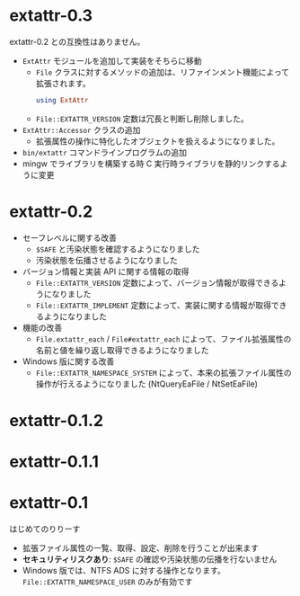
# extattr-0.3

extattr-0.2 との互換性はありません。

  - `ExtAttr` モジュールを追加して実装をそちらに移動
      - `File` クラスに対するメソッドの追加は、リファインメント機能によって拡張されます。
        ```ruby
        using ExtAttr
        ```
      - `File::EXTATTR_VERSION` 定数は冗長と判断し削除しました。
  - `ExtAttr::Accessor` クラスの追加
      - 拡張属性の操作に特化したオブジェクトを扱えるようになりました。
  - `bin/extattr` コマンドラインプログラムの追加
  - mingw でライブラリを構築する時 C 実行時ライブラリを静的リンクするように変更

# extattr-0.2

  * セーフレベルに関する改善
      * `$SAFE` と汚染状態を確認するようになりました
      * 汚染状態を伝播させるようになりました
  * バージョン情報と実装 API に関する情報の取得
      * `File::EXTATTR_VERSION` 定数によって、バージョン情報が取得できるようになりました
      * `File::EXTATTR_IMPLEMENT` 定数によって、実装に関する情報が取得できるようになりました
  * 機能の改善
      * `File.extattr_each` / `File#extattr_each` によって、ファイル拡張属性の名前と値を繰り返し取得できるようになりました
  * Windows 版に関する改善
      * `File::EXTATTR_NAMESPACE_SYSTEM` によって、本来の拡張ファイル属性の操作が行えるようになりました
      (NtQueryEaFile / NtSetEaFile)

# extattr-0.1.2

# extattr-0.1.1

# extattr-0.1

はじめてのりりーす

  * 拡張ファイル属性の一覧、取得、設定、削除を行うことが出来ます
  * **セキュリティリスクあり**: `$SAFE` の確認や汚染状態の伝播を行ないません
  * Windows 版では、NTFS ADS に対する操作となります。`File::EXTATTR_NAMESPACE_USER` のみが有効です
